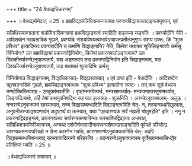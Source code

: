 +++
title = "24 वेधाद्यधिकरणम्"

+++
॥ वेधाद्यर्थभेदात् ॥ 25 ॥ ब्रह्मविद्यासन्निधिसमाम्नातायाः परुरुषविद्यायास्तदङ्गत्वमुक्तम्, एवं

सन्निधिसमाम्नातानां शन्नोमित्रादिमन्त्राणां ब्रह्मविद्याङ्गत्वं स्यादिति शङ्कया सङ्गतिः । प्रवर्ग्यादीनि चेति - आदिशब्देन महाव्रतादिकं गृह्यते, प्रवर्ग्यादेः संशयविषयत्वाभावेऽप्यापतप्रतीत्यनुगुणः संशय उक्तः, किं "शुक्रं प्रविध्य" इत्यादिम्त्राः प्रवग्यरादीनि च कर्माणि विद्याङ्गानि? नेति, किमेषां यथायथं श्रुतिलिङ्गवायैः कर्मसु विनियोगः? उत ब्रह्मविद्यायां प्रकरणाद्विनियोगः, किमेषां प्रकरणपाठोऽङ्गत्वाय? उत दिवाकीर्त्त्यारण्येऽनुवाक्यतायै, यदा अङ्गत्वाय तदा प्रकरणाद्विनियोग इति विद्याङ्गत्वम्, यदा दिवाकीर्त्त्यारण्येऽनुवाक्यतायै, तदा यथायथं श्रुत्यादिभिः कर्मसु

विनियोगान्न विद्याङ्गत्वम्, विद्याधिकारात्- विद्यप्रस्ताचात् ॥ एवं प्राप्त इति - वेधादीति । आदिशब्देन ॠतवदनादिकं गृह्यते, ब्रह्मविद्याङ्गत्वाभावः "शुक्रं प्रविध्य" इत्यादीनां स्पष्टः । तत् कथं सूत्रे वेधस्य कण्ठोक्तिरित्यत्राह - एतदुक्तंभवतीति । दृष्टान्ततयेत्यर्थः, मन्त्रसामर्थ्यात्- मन्त्रावगतवस्तुमामर्थ्यात्, लिङ्गादित्यर्थः, तर्हि तेषां कथमुपनिषद्भिः सह पाठ इत्यत्राह - शुक्रमिति । अरण्येऽनुवाक्यत्वम्- अलुक् । नन्वरण्येऽनुवाक्यत्वं रहस्यत्वात्, तच्च विद्यासम्बन्धादिति विद्याङ्गत्वमिति चेत्- न, तस्यान्यथासिद्धत्वात्, अनुपनीतस्त्राद्यश्रवणार्थम् अदृष्टार्थं वा तत्स्यात्, यथा "एतदारण्यकं सर्वं नाव्रती श्रोतुमर्हति" इति । ननु न प्रकरणाद्विद्याङ्गत्वं, प्रकरणवत्याः सर्वारण्यकव्यापिन्याः कस्याश्चिद्विद्यायाः अभावात्, सन्निधिमात्रमकिञ्चित्करम्, अन्यथा दर्शपौर्णमासादीनामप्यन्यशेषत्वप्रसङ्गादिति पूर्वपक्षे परिचोद्य आरण्यकाम्नायपरिग्रहो न विना कारणेन भवति, कारणमरण्येऽनुवाक्यत्वमिति चेत्- तदपि विद्यासम्बन्धनिबन्धनाद् रहस्यत्वादित्यन्ये परिहरन्ति । तदप्यरण्येऽनुवाक्यत्वस्य पूर्वोक्तान्यथासिध्द्यैव प्रतिक्षिप्तं भवति ॥ 25 ॥

॥ वेधाद्यधिकरणं समाप्तम् ॥

